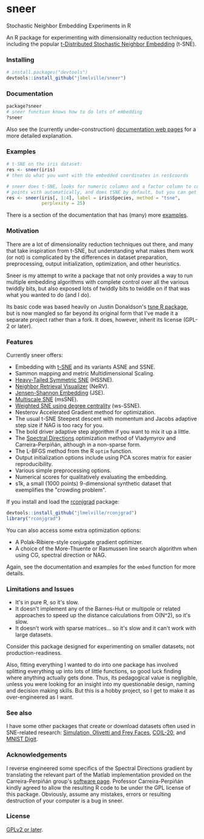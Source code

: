 # sneer
Stochastic Neighbor Embedding Experiments in R

An R package for experimenting with dimensionality reduction techniques, 
including the popular 
[t-Distributed Stochastic Neighbor Embedding](https://lvdmaaten.github.io/tsne/)
(t-SNE).

### Installing
```R
# install.packages("devtools")
devtools::install_github("jlmelville/sneer")
```

### Documentation
```R
package?sneer
# sneer function knows how to do lots of embedding
?sneer
```

Also see the (currently under-construction) 
[documentation web pages](http://jlmelville.github.io/sneer/) for
a more detailed explanation.

### Examples
```R
# t-SNE on the iris dataset:
res <- sneer(iris)
# then do what you want with the embedded coordinates in res$coords

# sneer does t-SNE, looks for numeric columns and a factor column to color 
# points with automatically, and does tSNE by default, but you can get specific:
res <- sneer(iris[, 1:4], label = iris$Species, method = "tsne", 
             perplexity = 25)
```

There is a section of the documentation that has (many) more 
[examples](http://jlmelville.github.io/sneer/examples.html).


### Motivation

There are a lot of dimensionality reduction techniques out there, and many that 
take inspiration from t-SNE, but understanding what makes them work (or not) is 
complicated by the differences in dataset preparation, preprocessing, output 
initialization, optimization, and other heuristics. 

Sneer is my attempt to write a package that not only provides a way to run 
multiple embedding algorithms with complete control over all the various 
twiddly bits, but also exposed lots of twiddly bits to twiddle on if that was 
what you wanted to do (and I do).

Its basic code was based heavily on Justin Donaldson's 
[tsne R package](https://github.com/cran/tsne), but is now mangled so far 
beyond its original form that I've made it a separate project rather than a 
fork. It does, however, inherit its license (GPL-2 or later).

### Features

Currently sneer offers:

* Embedding with [t-SNE](http://jmlr.org/papers/v9/vandermaaten08a.html) 
and its variants ASNE and SSNE.
* Sammon mapping and metric Multidimensional Scaling.
* [Heavy-Tailed Symmetric SNE](http://papers.nips.cc/paper/3770-heavy-tailed-symmetric-stochastic-neighbor-embedding) (HSSNE).
* [Neighbor Retrieval Visualizer](http://www.jmlr.org/papers/v11/venna10a.html) (NeRV).
* [Jensen-Shannon Embedding](http://www.sciencedirect.com/science/article/pii/S0925231213001471) (JSE).
* [Multiscale SNE](http://www.sciencedirect.com/science/article/pii/S0925231215003641) (msSNE).
* [Weighted SNE using degree centrality](http://www.jmlr.org/proceedings/papers/v32/yange14.html) (ws-SSNE).
* Nesterov Accelerated Gradient method for optimization.
* The usual t-SNE Steepest descent with momentum and Jacobs adaptive step size
if NAG is too racy for you.
* The bold driver adaptive step algorithm if you want to mix it up a little.
* The [Spectral Directions](https://arxiv.org/abs/1206.4646)
optimization method of Vladymyrov and Carreira-Perpiñán, although in a 
non-sparse form.
* The L-BFGS method from the R `optim` function.
* Output initialization options include using PCA scores matrix for easier
reproducibility.
* Various simple preprocessing options.
* Numerical scores for qualitatively evaluating the embedding.
* s1k, a small (1000 points) 9-dimensional synthetic dataset that exemplifies
the "crowding problem".

If you install and load the [rconjgrad](https://github.com/jlmelville/rconjgrad) 
package:
```R
devtools::install_github("jlmelville/rconjgrad")
library("rconjgrad")
```

You can also access some extra optimization options:

* A Polak-Ribiere-style conjugate gradient optimizer.
* A choice of the More-Thuente or Rasmussen line search algorithm when using
CG, spectral direction or NAG.

Again, see the documentation and examples for the `embed` function for more 
details.

### Limitations and Issues
* It's in pure R, so it's slow. 
* It doesn't implement any of the Barnes-Hut or multipole or related approaches
to speed up the distance calculations from O(N^2), so it's slow.
* It doesn't work with sparse matrices... so it's slow and it can't work with
large datasets.

Consider this package designed for experimenting on smaller datasets, not 
production-readiness.

Also, fitting everything I wanted to do into one package has involved 
splitting everything up into lots of little functions, so good luck finding 
where anything actually gets done. Thus, its pedagogical value is negligible, 
unless you were looking for an insight into my questionable design, naming and 
decision making skills. But this is a hobby project, so I get to make it as 
over-engineered as I want.

### See also
I have some other packages that create or download datasets often used in 
SNE-related research: 
[Simulation, Olivetti and Frey Faces](https://github.com/jlmelville/snedata), 
[COIL-20](https://github.com/jlmelville/coil20), and 
[MNIST Digit](https://github.com/jlmelville/mnist).

### Acknowledgements
I reverse engineered some specifics of the Spectral Directions gradient by 
translating the relevant part of the Matlab implementation provided on the 
Carreira-Perpiñán group's 
[software page](http://faculty.ucmerced.edu/mcarreira-perpinan/software.html).
Professor Carreira-Perpiñán kindly agreed to allow the resulting R code to
be under the GPL license of this package. Obviously, assume any mistakes, errors
or resulting destruction of your computer is a bug in sneer.

### License
[GPLv2 or later](https://www.gnu.org/licenses/gpl-2.0.txt).
